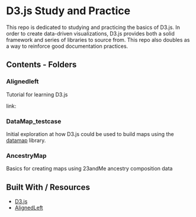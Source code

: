 # D3.js Study and Practice

This repo is dedicated to studying and practicing the basics of D3.js. In order to create data-driven visualizations, D3.js provides both a solid framework and series of libraries to source from. This repo also doubles as a way to reinforce good documentation practices. 

## Contents - Folders

### Alignedleft

Tutorial for learning D3.js 

link: 

### DataMap_testcase

Initial exploration at how D3.js could be used to build maps using the [datamap](http://datamaps.github.io/) library.

### AncestryMap

Basics for creating maps using 23andMe ancestry composition data





## Built With / Resources

* [D3.js](https://d3js.org/)
* [AlignedLeft](http://alignedleft.com/tutorials)

